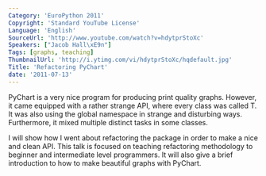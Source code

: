 ```yaml
---
Category: 'EuroPython 2011'
Copyright: 'Standard YouTube License'
Language: 'English'
SourceUrl: 'http://www.youtube.com/watch?v=hdytprStoXc'
Speakers: ["Jacob Hall\xE9n"]
Tags: [graphs, teaching]
ThumbnailUrl: 'http://i.ytimg.com/vi/hdytprStoXc/hqdefault.jpg'
Title: 'Refactoring PyChart'
date: '2011-07-13'
---
```

PyChart is a very nice program for producing print quality graphs. However, it
came equipped with a rather strange API, where every class was called T. It
was also using the global namespace in strange and disturbing ways.
Furthermore, it mixed multiple distinct tasks in some classes.

I will show how I went about refactoring the package in order to make a nice
and clean API. This talk is focused on teaching refactoring methodology to
beginner and intermediate level programmers. It will also give a brief
introduction to how to make beautiful graphs with PyChart.
